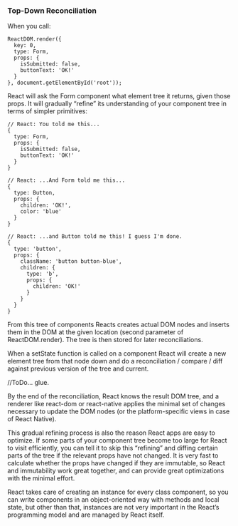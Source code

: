 ### Top-Down Reconciliation

When you call:

```
ReactDOM.render({
  key: 0,
  type: Form,
  props: {
    isSubmitted: false,
    buttonText: 'OK!'
  }
}, document.getElementById('root'));
```

React will ask the Form component what element tree it returns, given those props. It will gradually “refine” its understanding of your component tree in terms of simpler primitives:

```
// React: You told me this...
{
  type: Form,
  props: {
    isSubmitted: false,
    buttonText: 'OK!'
  }
}

// React: ...And Form told me this...
{
  type: Button,
  props: {
    children: 'OK!',
    color: 'blue'
  }
}

// React: ...and Button told me this! I guess I'm done.
{
  type: 'button',
  props: {
    className: 'button button-blue',
    children: {
      type: 'b',
      props: {
        children: 'OK!'
      }
    }
  }
}
```

From this tree of components Reacts creates actual DOM nodes and inserts them in the DOM at the given location \(second parameter of ReactDOM.render\). The tree is then stored for later reconciliations.

When a setState function is called on a component React will create a new element tree from that node down and do a reconciliation / compare / diff against previous version of the tree and current.  
  
//ToDo... glue.  
  
  
By the end of the reconciliation, React knows the result DOM tree, and a renderer like react-dom or react-native applies the minimal set of changes necessary to update the DOM nodes \(or the platform-specific views in case of React Native\).

This gradual refining process is also the reason React apps are easy to optimize. If some parts of your component tree become too large for React to visit efficiently, you can tell it to skip this “refining” and diffing certain parts of the tree if the relevant props have not changed. It is very fast to calculate whether the props have changed if they are immutable, so React and immutability work great together, and can provide great optimizations with the minimal effort.

React takes care of creating an instance for every class component, so you can write components in an object-oriented way with methods and local state, but other than that, instances are not very important in the React’s programming model and are managed by React itself.



